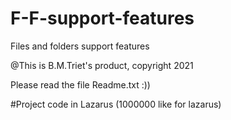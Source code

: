 # F-F-support-features
Files and folders support features

@This is B.M.Triet's product, copyright 2021

Please read the file Readme.txt :))

#Project code in Lazarus (1000000 like for lazarus)
